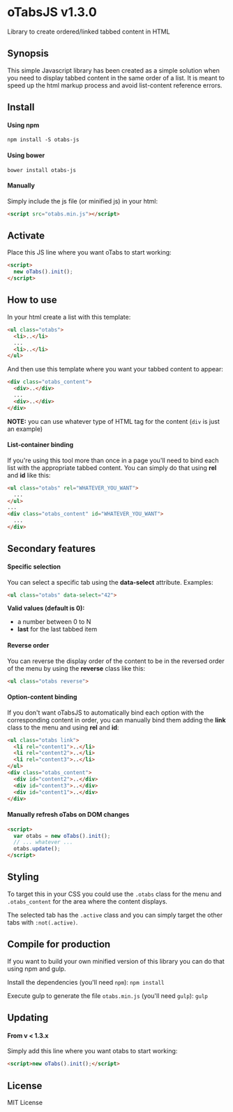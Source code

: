 # oTabsJS v1.3.0
Library to create ordered/linked tabbed content in HTML

## Synopsis
This simple Javascript library has been created as a simple solution when you need to display tabbed content in the same order of a list. It is meant to speed up the html markup process and avoid list-content reference errors.

## Install
#### Using npm
```
npm install -S otabs-js
```

#### Using bower
```
bower install otabs-js
```

#### Manually
Simply include the js file (or minified js) in your html:
```html
<script src="otabs.min.js"></script>
```

## Activate
Place this JS line where you want oTabs to start working:
```html
<script>
  new oTabs().init();
</script>
```

## How to use
In your html create a list with this template:
```html
<ul class="otabs">
  <li>..</li>
  ...
  <li>..</li>
</ul>
```
And then use this template where you want your tabbed content to appear:
```html
<div class="otabs_content">
  <div>..</div>
  ...
  <div>..</div>
</div>
```
<b>NOTE:</b> you can use whatever type of HTML tag for the content (`div` is just an example)

#### List-container binding
If you're using this tool more than once in a page you'll need to bind each list with the appropriate tabbed content. You can simply do that using <b>rel</b> and <b>id</b> like this:
```html
<ul class="otabs" rel="WHATEVER_YOU_WANT">
  ...
</ul>
...
<div class="otabs_content" id="WHATEVER_YOU_WANT">
  ...
</div>
```


## Secondary features
#### Specific selection
You can select a specific tab using the <b>data-select</b> attribute. Examples:
```html
<ul class="otabs" data-select="42">
```
<b>Valid values (default is 0):</b>
<ul>
  <li>a number between 0 to N</li>
  <li><b>last</b> for the last tabbed item</li>
</ul>

#### Reverse order
You can reverse the display order of the content to be in the reversed order of the menu by using the <b>reverse</b> class like this:
```html
<ul class="otabs reverse">
```

#### Option-content binding
If you don't want oTabsJS to automatically bind each option with the corresponding content in order, you can manually bind them adding the <b>link</b> class to the menu and using <b>rel</b> and <b>id</b>:
```html
<ul class="otabs link">
  <li rel="content1">..</li>
  <li rel="content2">..</li>
  <li rel="content3">..</li>
</ul>
<div class="otabs_content">
  <div id="content2">..</div>
  <div id="content3">..</div>
  <div id="content1">..</div>
</div>
```

#### Manually refresh oTabs on DOM changes
```html
<script>
  var otabs = new oTabs().init();
  // ... whatever ...
  otabs.update();
</script>
```

## Styling
To target this in your CSS you could use the `.otabs` class for the menu and `.otabs_content` for the area where the content displays.

The selected tab has the `.active` class and you can simply target the other tabs with `:not(.active)`.

## Compile for production
If you want to build your own minified version of this library you can do that using npm and gulp.

Install the dependencies (you'll need `npm`):
`npm install`

Execute gulp to generate the file `otabs.min.js` (you'll need `gulp`):
`gulp`

## Updating
#### From v < 1.3.x
Simply add this line where you want otabs to start working:
```html
<script>new oTabs().init();</script>
```

## License
MIT License
